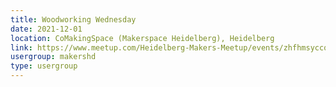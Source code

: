 ```yaml
---
title: Woodworking Wednesday
date: 2021-12-01
location: CoMakingSpace (Makerspace Heidelberg), Heidelberg
link: https://www.meetup.com/Heidelberg-Makers-Meetup/events/zhfhmsyccqbcb/
usergroup: makershd
type: usergroup
---
```

